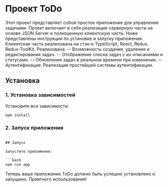 # Проект ToDo

Этот проект представляет собой простое приложение для управления задачами. Проект включает в себя реализации серверную части на основе JSON Server и полноценную клиентскую часть. Ниже представлены инструкции по установке и запуску приложения.
Клиентская часть реализована на стэк-е TypeScript, React, Redux, Redux-ToolKit. Реализована:
 -- Возможность создания, удаления и редактирования задач.
 -- Отображение списка задач с их описаниями и статусами.
 -- Обновления задач в реальном времени при изменении.
 -- Аутентификация: Реализация простейшей системы аутентификации.

## Установка

### 1. Установка зависимостей


Установите все зависимости:

```bash
npm install
```


### 2. Запуск приложения

```

## Запуск

Запустите приложение:

```bash
npm run app
```

Теперь ваше приложение ToDo должно быть успешно установлено и запущено. Приятного использования!